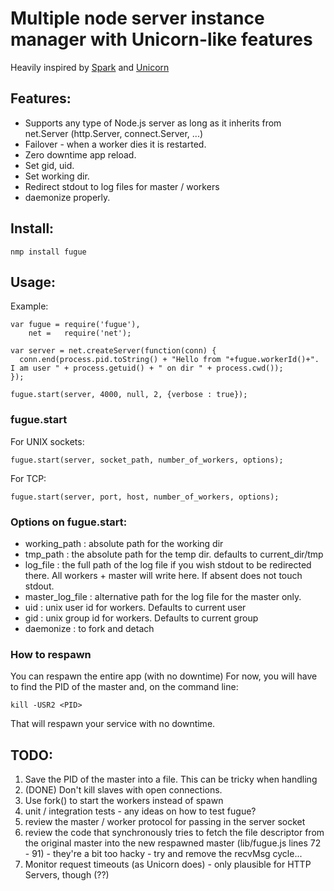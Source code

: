 # Multiple node server instance manager with Unicorn-like features

Heavily inspired by [Spark](http://github.com/senchalabs/spark) and [Unicorn](http://unicorn.bogomips.org/)

## Features:

* Supports any type of Node.js server as long as it inherits from net.Server (http.Server, connect.Server, ...)
* Failover -  when a worker dies it is restarted.
* Zero downtime app reload.
* Set gid, uid.
* Set working dir.
* Redirect stdout to log files for master / workers
* daemonize properly.

## Install:

    nmp install fugue

## Usage:

Example:

    var fugue = require('fugue'),
        net =   require('net');

    var server = net.createServer(function(conn) {
      conn.end(process.pid.toString() + "Hello from "+fugue.workerId()+". I am user " + process.getuid() + " on dir " + process.cwd());
    });

    fugue.start(server, 4000, null, 2, {verbose : true});

### fugue.start

For UNIX sockets:

    fugue.start(server, socket_path, number_of_workers, options);
    
For TCP:

    fugue.start(server, port, host, number_of_workers, options);

### Options on fugue.start:

* working_path : absolute path for the working dir
* tmp_path : the absolute path for the temp dir. defaults to current_dir/tmp
* log_file : the full path of the log file if you wish stdout to be redirected there. All workers + master will write here. If absent does not touch stdout.
* master_log_file : alternative path for the log file for the master only.
* uid : unix user id for workers. Defaults to current user
* gid : unix group id for workers. Defaults to current group
* daemonize : to fork and detach

### How to respawn

You can respawn the entire app (with no downtime)
For now, you will have to find the PID of the master and, on the command line:

    kill -USR2 <PID>
    
That will respawn your service with no downtime.

## TODO:

1. Save the PID of the master into a file. This can be tricky when handling 
1. (DONE) Don't kill slaves with open connections.
1. Use fork() to start the workers instead of spawn
1. unit / integration tests - any ideas on how to test fugue?
1. review the master / worker protocol for passing in the server socket
1. review the code that synchronously tries to fetch the file descriptor from the  original master into the new respawned master (lib/fugue.js lines 72 - 91) - they're a bit too hacky - try and remove the recvMsg cycle...
1. Monitor request timeouts (as Unicorn does) - only plausible for HTTP Servers, though (??)
